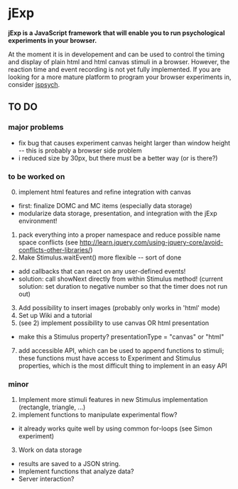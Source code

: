 # jExp

**jExp is a JavaScript framework that will enable you to run psychological experiments in your browser.**

At the moment it is in developement and can be used to control the timing and display of plain html and html canvas stimuli in a browser. However, the reaction time and event recording is not yet fully implemented. If you are looking for a more mature platform to program your browser experiments in, consider <a href="http://www.jspsych.org/" target="_blank">jspsych</a>.


## TO DO
### major problems

- fix bug that causes experiment canvas height larger than window height -- this is probably a browser side problem
- i reduced size by 30px, but there must be a better way (or is there?)


### to be worked on

0. implement html features and refine integration with canvas
  + first: finalize DOMC and MC items (especially data storage)
  + modularize data storage, presentation, and integration with the jExp environment!
1. pack everything into a proper namespace and reduce possible name space conflicts (see http://learn.jquery.com/using-jquery-core/avoid-conflicts-other-libraries/)
2. Make Stimulus.waitEvent() more flexible -- sort of done
  + add callbacks that can react on any user-defined events!
  + solution: call showNext directly from within Stimulus method! (current solution: set duration to negative number so that the timer does not run out)
3. Add possibility to insert images (probably only works in 'html' mode)
5. Set up Wiki and a tutorial
6. (see 2) implement possibility to use canvas OR html presentation
  + make this a Stimulus property? presentationType = "canvas" or "html"
7. add accessible API, which can be used to append functions to stimuli; these functions must have access to Experiment and Stimulus properties, which is the most difficult thing to implement in an easy API
  
### minor

1. Implement more stimuli features in new Stimulus implementation (rectangle, triangle, ...)
2. implement functions to manipulate experimental flow?
  + it already works quite well by using common for-loops (see Simon experiment)
3. Work on data storage
  + results are saved to a JSON string. 
  + Implement functions that analyze data?
  + Server interaction?

